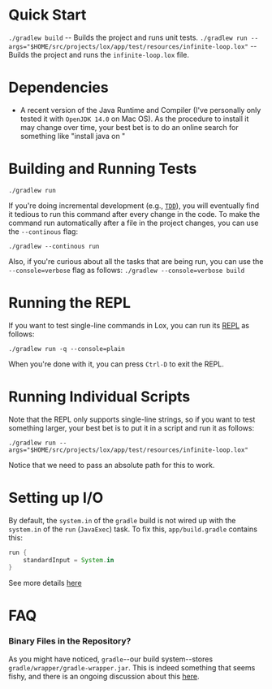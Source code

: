 # Quick Start
`./gradlew build` -- Builds the project and runs unit tests.
`./gradlew run --args="$HOME/src/projects/lox/app/test/resources/infinite-loop.lox"` -- Builds the project and runs the `infinite-loop.lox` file.

# Dependencies
+ A recent version of the Java Runtime and Compiler (I've personally only tested it with `OpenJDK 14.0` on Mac OS). As the procedure to install it may change over time, your best bet is to do an online search for something like "install java on <your-favorite-os>"

# Building and Running Tests
`./gradlew run`

If you're doing incremental development (e.g., [`TDD`](https://en.wikipedia.org/wiki/Test-driven_development)), you will eventually find it tedious to run this command after every change in the code. To make the command run automatically after a file in the project changes, you can use the `--continous` flag:

`./gradlew --continous run`

Also, if you're curious about all the tasks that are being run, you can use the `--console=verbose` flag as follows:
`./gradlew --console=verbose build`

# Running the REPL
If you want to test single-line commands in Lox, you can run its [REPL](https://en.wikipedia.org/wiki/Read%E2%80%93eval%E2%80%93print_loop) as follows:

`./gradlew run -q --console=plain`

When you're done with it, you can press `Ctrl-D` to exit the REPL.

# Running Individual Scripts
Note that the REPL only supports single-line strings, so if you want to test something larger, your best bet is to put it in a script and run it as follows:

`./gradlew run --args="$HOME/src/projects/lox/app/test/resources/infinite-loop.lox"`

Notice that we need to pass an absolute path for this to work.

# Setting up I/O
By default, the `system.in` of the `gradle` build is not wired up with the `system.in` of the `run` (`JavaExec`) task. To fix this, `app/build.gradle` contains this:

``` groovy
run {
    standardInput = System.in
}
```

See more details [here](https://stackoverflow.com/questions/13172137/console-application-with-java-and-gradle)

# FAQ
### Binary Files in the Repository?
As you might have noticed, `gradle`--our build system--stores `gradle/wrapper/gradle-wrapper.jar`. This is indeed something that seems fishy, and there is an ongoing discussion about this [here](https://discuss.gradle.org/t/adding-gradle-wrapper-files-to-gitignore/27428).
